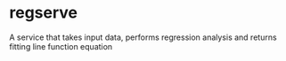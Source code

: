 # regserve
A service that takes input data, performs regression analysis and returns fitting line function equation
